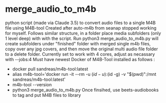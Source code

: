 # merge_audio_to_m4b
python script (made via Claude 3.5) to convert audio files to a single M4B file using M4B-tool
Created after auto-m4b from seanap stopped working for myself.
Follows similar structure, in a folder place media subfolders (only 1 level deep) with with the script.
Run python3 merge_audio_to_m4b.py
will create subfolders under "finished" folder with merged single m4b files, copy over any jpg covers, and then move the original multi audio file folder to a delete folder.
Currently set to work with 4 cores, adjust as necassary with --jobs:4
Must have newest Docker of M4B-Tool installed as follows :
  - docker pull sandreas/m4b-tool:latest
  - alias m4b-tool='docker run -it --rm -u $(id -u):$(id -g) -v "$(pwd)":/mnt sandreas/m4b-tool:latest'
  - m4b-tool --version
  - python3 merge_audio_to_m4b.py
Once finsihed, use beets-audiobooks to tag and put M4B files to library

